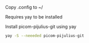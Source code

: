 Copy .config to ~/
  

Requires yay to be installed  
  
Install picom-pijulius-git using yay
```bash
yay -S --neeeded picom-pijulius-git
```
